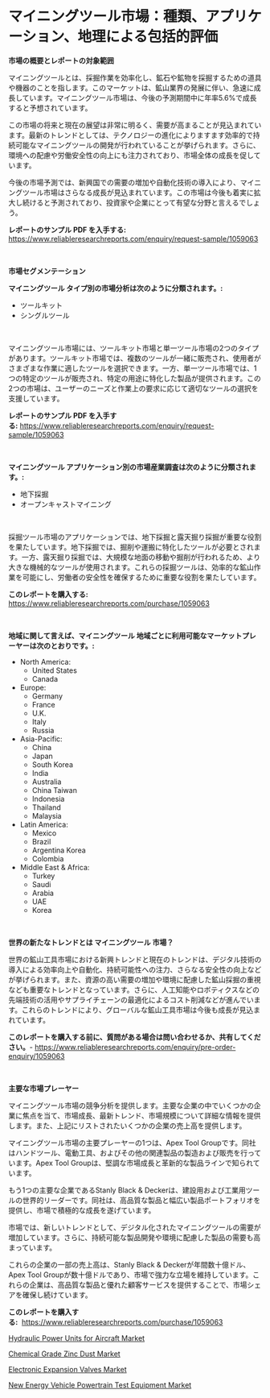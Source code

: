 <p><h1>マイニングツール市場：種類、アプリケーション、地理による包括的評価</h1></p><p><strong>市場の概要とレポートの対象範囲</strong></p>
<p><p>マイニングツールとは、採掘作業を効率化し、鉱石や鉱物を採掘するための道具や機器のことを指します。このマーケットは、鉱山業界の発展に伴い、急速に成長しています。マイニングツール市場は、今後の予測期間中に年率5.6%で成長すると予想されています。</p><p>この市場の将来と現在の展望は非常に明るく、需要が高まることが見込まれています。最新のトレンドとしては、テクノロジーの進化によりますます効率的で持続可能なマイニングツールの開発が行われていることが挙げられます。さらに、環境への配慮や労働安全性の向上にも注力されており、市場全体の成長を促しています。</p><p>今後の市場予測では、新興国での需要の増加や自動化技術の導入により、マイニングツール市場はさらなる成長が見込まれています。この市場は今後も着実に拡大し続けると予測されており、投資家や企業にとって有望な分野と言えるでしょう。</p></p>
<p><strong>レポートのサンプル PDF を入手する:</strong> <a href="https://www.reliableresearchreports.com/enquiry/request-sample/1059063">https://www.reliableresearchreports.com/enquiry/request-sample/1059063</a></p>
<p>&nbsp;</p>
<p><strong>市場セグメンテーション</strong></p>
<p><strong>マイニングツール タイプ別の市場分析は次のように分類されます。:</strong></p>
<p><ul><li>ツールキット</li><li>シングルツール</li></ul></p>
<p>&nbsp;</p>
<p><p>マイニングツール市場には、ツールキット市場と単一ツール市場の2つのタイプがあります。ツールキット市場では、複数のツールが一緒に販売され、使用者がさまざまな作業に適したツールを選択できます。一方、単一ツール市場では、1つの特定のツールが販売され、特定の用途に特化した製品が提供されます。この2つの市場は、ユーザーのニーズと作業上の要求に応じて適切なツールの選択を支援しています。</p></p>
<p><strong>レポートのサンプル PDF を入手する:</strong>&nbsp;<a href="https://www.reliableresearchreports.com/enquiry/request-sample/1059063">https://www.reliableresearchreports.com/enquiry/request-sample/1059063</a></p>
<p>&nbsp;</p>
<p><strong> マイニングツール アプリケーション別の市場産業調査は次のように分類されます。:</strong></p>
<p><ul><li>地下採掘</li><li>オープンキャストマイニング</li></ul></p>
<p>&nbsp;</p>
<p><p>採掘ツール市場のアプリケーションでは、地下採掘と露天掘り採掘が重要な役割を果たしています。地下採掘では、掘削や運搬に特化したツールが必要とされます。一方、露天掘り採掘では、大規模な地面の移動や掘削が行われるため、より大きな機械的なツールが使用されます。これらの採掘ツールは、効率的な鉱山作業を可能にし、労働者の安全性を確保するために重要な役割を果たしています。</p></p>
<p><strong>このレポートを購入する:</strong>&nbsp; <a href="https://www.reliableresearchreports.com/purchase/1059063">https://www.reliableresearchreports.com/purchase/1059063</a></p>
<p>&nbsp;</p>
<p><strong>地域に関して言えば、マイニングツール 地域ごとに利用可能なマーケットプレーヤーは次のとおりです。:</strong></p>
<p><ul>
    <li>
        North America:
        <ul>
            <li>United States</li>
            <li>Canada</li>
        </ul>
    </li>
    <li>
        Europe:
        <ul>
            <li>Germany</li>
            <li>France</li>
            <li>U.K.</li>
            <li>Italy</li>
            <li>Russia</li>
        </ul>
    </li>
    <li>
        Asia-Pacific:
        <ul>
            <li>China</li>
            <li>Japan</li>
            <li>South Korea</li>
            <li>India</li>
            <li>Australia</li>
            <li>China Taiwan</li>
            <li>Indonesia</li>
            <li>Thailand</li>
            <li>Malaysia</li>
        </ul>
    </li>
    <li>
        Latin America:
        <ul>
            <li>Mexico</li>
            <li>Brazil</li>
            <li>Argentina Korea</li>
            <li>Colombia</li>
        </ul>
    </li>
    <li>
        Middle East & Africa:
        <ul>
            <li>Turkey</li>
            <li>Saudi</li>
            <li>Arabia</li>
            <li>UAE</li>
            <li>Korea</li>
        </ul>
    </li>
    </ul></p>
<p>&nbsp;</p>
<p><strong>世界の新たなトレンドとは マイニングツール 市場？</strong></p>
<p><p>世界の鉱山工具市場における新興トレンドと現在のトレンドは、デジタル技術の導入による効率向上や自動化、持続可能性への注力、さらなる安全性の向上などが挙げられます。また、資源の高い需要の増加や環境に配慮した鉱山採掘の重視なども重要なトレンドとなっています。さらに、人工知能やロボティクスなどの先端技術の活用やサプライチェーンの最適化によるコスト削減などが進んでいます。これらのトレンドにより、グローバルな鉱山工具市場は今後も成長が見込まれています。</p></p>
<p><strong>このレポートを購入する前に、質問がある場合は問い合わせるか、共有してください。</strong>- <a href="https://www.reliableresearchreports.com/enquiry/pre-order-enquiry/1059063">https://www.reliableresearchreports.com/enquiry/pre-order-enquiry/1059063</a></p>
<p>&nbsp;</p>
<p><strong>主要な市場プレーヤー</strong></p>
<p><p>マイニングツール市場の競争分析を提供します。主要な企業の中でいくつかの企業に焦点を当て、市場成長、最新トレンド、市場規模について詳細な情報を提供します。また、上記にリストされたいくつかの企業の売上高を提供します。</p><p>マイニングツール市場の主要プレーヤーの1つは、Apex Tool Groupです。同社はハンドツール、電動工具、およびその他の関連製品の製造および販売を行っています。Apex Tool Groupは、堅調な市場成長と革新的な製品ラインで知られています。</p><p>もう1つの主要な企業であるStanly Black & Deckerは、建設用および工業用ツールの世界的リーダーです。同社は、高品質な製品と幅広い製品ポートフォリオを提供し、市場で積極的な成長を遂げています。</p><p>市場では、新しいトレンドとして、デジタル化されたマイニングツールの需要が増加しています。さらに、持続可能な製品開発や環境に配慮した製品の需要も高まっています。</p><p>これらの企業の一部の売上高は、Stanly Black & Deckerが年間数十億ドル、Apex Tool Groupが数十億ドルであり、市場で強力な立場を維持しています。これらの企業は、高品質な製品と優れた顧客サービスを提供することで、市場シェアを確保し続けています。</p></p>
<p><strong>このレポートを購入する:</strong>&nbsp;&nbsp;<a href="https://www.reliableresearchreports.com/purchase/1059063">https://www.reliableresearchreports.com/purchase/1059063</a></p>
<p><p><a href="https://github.com/luckyshygirl/Market-Research-Report-List-3/blob/main/hydraulic-power-units-for-aircraft-market.md">Hydraulic Power Units for Aircraft Market</a></p><p><a href="https://view.publitas.com/reportprime-1/chemical-grade-zinc-dust-market-size-market-trends-and-growth-outlook-forecasted-for-period-from-2023-to-2030/">Chemical Grade Zinc Dust Market</a></p><p><a href="https://shimmer-gardenia-37a.notion.site/Electronic-Expansion-Valves-Market-Research-Report-Reveals-The-Latest-Trends-And-Opportunities-of-th-e620b30e36364b8bad33bc765f33a90e">Electronic Expansion Valves Market</a></p><p><a href="https://github.com/markusgodoy/Market-Research-Report-List-2/blob/main/new-energy-vehicle-powertrain-test-equipment-market.md">New Energy Vehicle Powertrain Test Equipment Market</a></p></p>